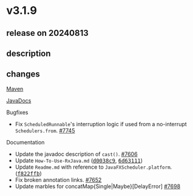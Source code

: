 # v3.1.9

## release on 20240813
## description
## changes
<a href="http://search.maven.org/#artifactdetails%7Cio.reactivex.rxjava3%7Crxjava%7C3.1.9%7C" rel="nofollow">Maven</a>  

<a href="http://reactivex.io/RxJava/3.x/javadoc/3.1.9" rel="nofollow">JavaDocs</a>

Bugfixes

* Fix <code>ScheduledRunnable</code>'s interruption logic if used from a no-interrupt <code>Schedulers.from</code>. <a href="https://github.com/ReactiveX/RxJava/pull/7745" data-hovercard-type="pull_request" data-hovercard-url="/ReactiveX/RxJava/pull/7745/hovercard">#7745</a>

Documentation

* Update the javadoc description of <code>cast()</code>. <a href="https://github.com/ReactiveX/RxJava/pull/7606" data-hovercard-type="pull_request" data-hovercard-url="/ReactiveX/RxJava/pull/7606/hovercard">#7606</a>
* Update <code>How-To-Use-RxJava.md</code> (<a class="commit-link" data-hovercard-type="commit" data-hovercard-url="https://github.com/ReactiveX/RxJava/commit/d0038c98af7bf052253c89cbe07f0df62e2d4b83/hovercard" href="https://github.com/ReactiveX/RxJava/commit/d0038c98af7bf052253c89cbe07f0df62e2d4b83"><tt>d0038c9</tt></a>, <a class="commit-link" data-hovercard-type="commit" data-hovercard-url="https://github.com/ReactiveX/RxJava/commit/6d63111bde472e94ff8dbfa4288c6964c7363a15/hovercard" href="https://github.com/ReactiveX/RxJava/commit/6d63111bde472e94ff8dbfa4288c6964c7363a15"><tt>6d63111</tt></a>)
* Update <code>Readme.md</code> with reference to <code>JavaFXScheduler.platform</code>. (<a class="commit-link" data-hovercard-type="commit" data-hovercard-url="https://github.com/ReactiveX/RxJava/commit/f822ffbc48de4de9273120aaf58ac0a591bc7e99/hovercard" href="https://github.com/ReactiveX/RxJava/commit/f822ffbc48de4de9273120aaf58ac0a591bc7e99"><tt>f822ffb</tt></a>)
* Fix broken annotation links. <a href="https://github.com/ReactiveX/RxJava/pull/7652" data-hovercard-type="pull_request" data-hovercard-url="/ReactiveX/RxJava/pull/7652/hovercard">#7652</a>
* Update marbles for concatMap{Single|Maybe}[DelayError] <a href="https://github.com/ReactiveX/RxJava/pull/7698" data-hovercard-type="pull_request" data-hovercard-url="/ReactiveX/RxJava/pull/7698/hovercard">#7698</a>

